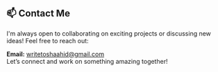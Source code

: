 

## 📫 Contact Me

I'm always open to collaborating on exciting projects or discussing new ideas! Feel free to reach out:

**Email:** writetoshaahid@gmail.com  
Let’s connect and work on something amazing together!

